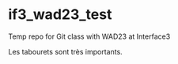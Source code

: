 # if3_wad23_test
Temp repo for Git class with WAD23 at Interface3

Les tabourets sont très importants.
